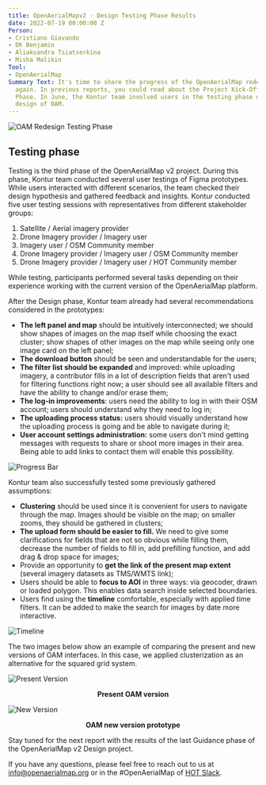 ```yaml
---
title: OpenAerialMapv2 - Design Testing Phase Results
date: 2022-07-19 00:00:00 Z
Person:
- Cristiano Giovando
- DK Benjamin
- Aliaksandra Tsiatserkina
- Misha Malikin
Tool:
- OpenAerialMap
Summary Text: It's time to share the progress of the OpenAerialMap redesign project
  again. In previous reports, you could read about the Project Kick-Off and the Design
  Phase. In June, the Kontur team involved users in the testing phase of the updated
  design of OAM.
---
```


![OAM Redesign Testing Phase](https://cdn.hotosm.org/website/OAM+tweet+mockup+Testing.png)

## Testing phase
Testing is the third phase of the OpenAerialMap v2 project. During this phase, Kontur team conducted several user testings of Figma prototypes. While users interacted with different scenarios, the team checked their design hypothesis and gathered feedback and insights.
Kontur conducted five user testing sessions with representatives from different stakeholder groups:

1. Satellite / Aerial imagery provider
2. Drone Imagery provider / Imagery user
3. Imagery user / OSM Community member
4. Drone Imagery provider / Imagery user / OSM Community member
5. Drone Imagery provider / Imagery user / HOT Community member

While testing, participants performed several tasks depending on their experience working with the current version of the OpenAerialMap platform.

After the Design phase, Kontur team already had several recommendations considered in the prototypes:
- **The left panel and map** should be intuitively interconnected; we should show shapes of images on the map itself while choosing the exact cluster; show shapes of other images on the map while seeing only one image card on the left panel;
- **The download button** should be seen and understandable for the users;
- **The filter list should be expanded** and improved: while uploading imagery, a contributor fills in a lot of description fields that aren't used for filtering functions right now; a user should see all available filters and have the ability to change and/or erase them;
- **The log-in improvements**: users need the ability to log in with their OSM account; users should understand why they need to log in;
- **The uploading process status:** users should visually understand how the uploading process is going and be able to navigate during it;
- **User account settings administration:** some users don't mind getting messages with requests to share or shoot more images in their area. Being able to add links to contact them will enable this possibility.

![Progress Bar](https://cdn.hotosm.org/website/Progress+bar.png)


Kontur team also successfully tested some previously gathered assumptions:
- **Clustering** should be used since it is convenient for users to navigate through the map. Images should be visible on the map; on smaller zooms, they should be gathered in clusters;
- **The upload form should be easier to fill.** We need to give some clarifications for fields that are not so obvious while filling them, decrease the number of fields to fill in, add prefilling function, and add drag & drop space for images;
- Provide an opportunity to **get the link of the present map extent** (several imagery datasets as TMS/WMTS link);
- Users should be able to **focus to AOI** in three ways: via geocoder, drawn or loaded polygon. This enables data search inside selected boundaries.
- Users find using the **timeline** comfortable, especially with applied time filters. It can be added to make the search for images by date more interactive.

![Timeline](https://cdn.hotosm.org/website/Timeline.png)


The two images below show an example of comparing the present and new versions of OAM interfaces. In this case, we applied clusterization as an alternative for the squared grid system.

![Present Version](https://cdn.hotosm.org/website/Present+version.png)
<p align="center"><strong>Present OAM version</strong></p>

![New Version](https://cdn.hotosm.org/website/New+version.png)
<p align="center"><strong>OAM new version prototype</strong></p>


Stay tuned for the next report with the results of the last Guidance phase of the OpenAerialMap v2 Design project.

If you have any questions, please feel free to reach out to us at [info@openaerialmap.org](mailto:info@openaerialmap.org) or in the #OpenAerialMap of [HOT Slack](https://slack.hotosm.org).

